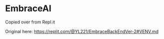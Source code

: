 # EmbraceAI
Copied over from Repl.it

Original here: https://replit.com/@YL221/EmbraceBackEndVer-2#VENV.md
